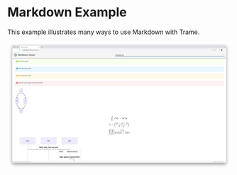 # Markdown Example
This example illustrates many ways to use Markdown with Trame.

![Markdown Example](../../../docs/content/examples/Markdown.jpg)

